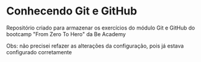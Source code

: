 # Conhecendo Git e GitHub

Repositório criado para armazenar os exercícios do módulo Git e GitHub do bootcamp "From Zero To Hero" da Be Academy 

Obs: não precisei refazer as alterações da configuração, pois já estava configurado corretamente
